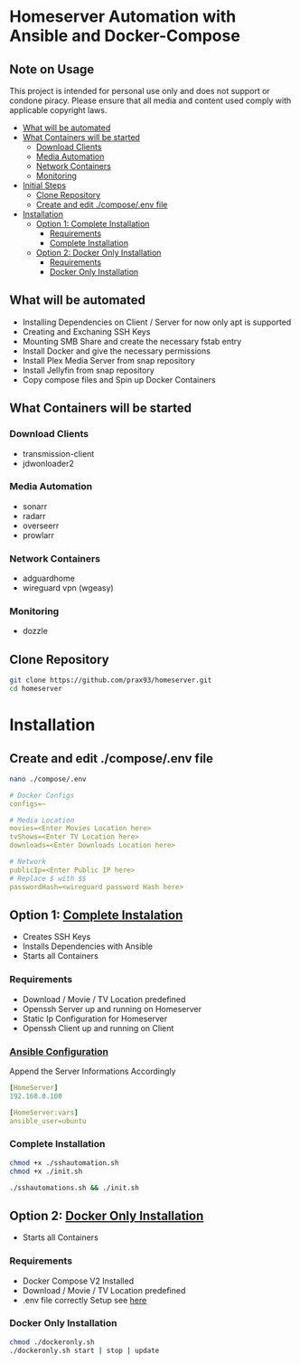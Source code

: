 
# Homeserver Automation with Ansible and Docker-Compose 

## Note on Usage
This project is intended for personal use only and does not support or condone piracy. Please ensure that all media and content used comply with applicable copyright laws.

- [What will be automated](#what-will-be-automated)
- [What Containers will be started](#what-containers-will-be-started)
    - [Download Clients](#download-clients)
    - [Media Automation](#media-automation)
    - [Network Containers](#network-containers)
    - [Monitoring](#monitoring)
- [Initial Steps](#initial-steps)
    - [Clone Repository](#clone-repository)
    - [Create and edit ./compose/.env file](#create-and-edit-compose-env-file)
- [Installation](#installation)
    - [Option 1: Complete Installation](#option-1-complete-installation)
        - [Requirements](#requirements)
        - [Complete Installation](#complete-installation)
    - [Option 2: Docker Only Installation](#option-2-docker-only-installation)
        - [Requirements](#requirements-1)
        - [Docker Only Installation](#docker-only-installation)

## What will be automated
- Installing Dependencies on Client / Server for now only apt is supported
- Creating and Exchaning SSH Keys
- Mounting SMB Share and create the necessary fstab entry
- Install Docker and give the necessary permissions
- Install Plex Media Server from snap repository
- Install Jellyfin from snap repository
- Copy compose files and Spin up Docker Containers

## What Containers will be started

### Download Clients
- transmission-client
- jdwonloader2

### Media Automation
- sonarr
- radarr
- overseerr
- prowlarr

### Network Containers
- adguardhome
- wireguard vpn (wgeasy)

### Monitoring
- dozzle


## Clone Repository
```bash
git clone https://github.com/prax93/homeserver.git
cd homeserver
```
# Installation

## Create and edit ./compose/.env file
```bash
nano ./compose/.env
```

```yaml
# Docker Configs
configs=~

# Media Location
movies=<Enter Movies Location here>
tvShows=<Enter TV Location here>
downloads=<Enter Downloads Location here>

# Network 
publicIp=<Enter Public IP here>
# Replace $ with $$
passwordHash=<wireguard password Hash here>
```

## Option 1: [Complete Instalation](#complete-installation)
- Creates SSH Keys
- Installs Dependencies with Ansible
- Starts all Containers

### Requirements
- Download / Movie / TV  Location predefined
- Openssh Server up and running on Homeserver
- Static Ip Configuration for Homeserver
- Openssh Client up and running on Client

### [Ansible Configuration](./playbooks/hosts.yml)
Append the Server Informations Accordingly
```yaml
[HomeServer]
192.168.0.100

[HomeServer:vars]
ansible_user=ubuntu
```

### Complete Installation
```sh
chmod +x ./sshautomation.sh
chmod +x ./init.sh

./sshautomations.sh && ./init.sh

```

## Option 2: [Docker Only Installation](#docker-only-installation)

- Starts all Containers

### Requirements
- Docker Compose V2 Installed 
- Download / Movie / TV  Location predefined
- .env file correctly Setup see [here](#create-and-edit-composeenv-file)

### Docker Only Installation

```sh
chmod ./dockeronly.sh 
./dockeronly.sh start | stop | update
```
